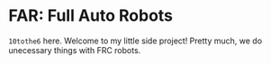 # FAR: Full Auto Robots

`10tothe6` here. Welcome to my little side project! Pretty much, we do unecessary things with FRC robots.
